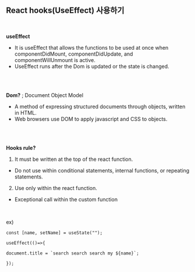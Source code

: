 
## React hooks(UseEffect) 사용하기
<br>

**useEffect**
* It is useEffect that allows the functions to be used at once when componentDidMount, componentDidUpdate, and componentWillUnmount is active.
* UseEffect runs after the Dom is updated or the state is changed.
<br>
<br>

**Dom?** ; Document Object Model
<br>
* A method of expressing structured documents through objects, written in HTML.
* Web browsers use DOM to apply javascript and CSS to objects.
<br>
<br>

**Hooks rule?**
<br>

1. It must be written at the top of the react function.
- Do not use within conditional statements, internal functions, or repeating statements.

2. Use only within the react function.
- Exceptional call within the custom function
<br>

ex)
```
const [name, setName] = useState("");

useEffect(()=>{

document.title = `search search search my ${name}`;

});
```
<br>
